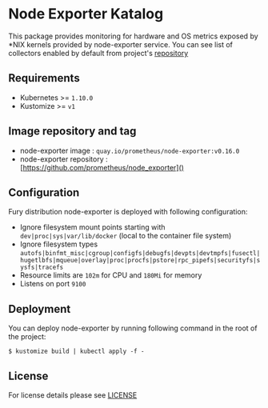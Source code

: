 # Node Exporter Katalog

This package provides monitoring for hardware and OS metrics exposed by \*NIX kernels provided by node-exporter service. You can see list of collectors enabled by default from project's [repository](https://github.com/prometheus/node_exporter#collectors)


## Requirements

- Kubernetes >= `1.10.0`
- Kustomize >= `v1`


## Image repository and tag

* node-exporter image : `quay.io/prometheus/node-exporter:v0.16.0`
* node-exporter repository : [https://github.com/prometheus/node_exporter]()


## Configuration

Fury distribution node-exporter is deployed with following configuration:
- Ignore filesystem mount points starting with `dev|proc|sys|var/lib/docker` (local to the container file system)
- Ignore filesystem types `autofs|binfmt_misc|cgroup|configfs|debugfs|devpts|devtmpfs|fusectl|hugetlbfs|mqueue|overlay|proc|procfs|pstore|rpc_pipefs|securityfs|sysfs|tracefs`
- Resource limits are `102m` for CPU and `180Mi` for memory
- Listens on port `9100`


## Deployment

You can deploy node-exporter by running following command in the root of the project:

`$ kustomize build | kubectl apply -f -`


## License

For license details please see [LICENSE](https://sighup.io/fury/license) 
